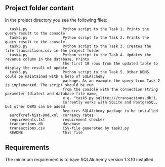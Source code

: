 Project folder content
----------------------

In the project directory you see the following files:

      task1.py                Python script to the Task 1. Prints the query result to the console
      task2.py                Python script to the Task 2. Prints the query result to the console
      task3.py                Python script to the Task 3. Creates the file transactions.csv in the project folder
      task4.py                Python script to the Task 4. Updates the revenue column in the database. Prints 
                              the first 10 rows from the updated table to display the result of update
      task5.py                Python script to the Task 5. Other DBMS could be maintained with a help of SQLAlchemy 
                              package. As an example the query from Task 2 is implemented. The script should be run 
                              from the console with the connection string parameter (dialect and database file name, 
                              e.g. "task5.py sqlite:///transactions.db"). 
                              Currently works with SQLite and PostgreSQL, but other DBMS can be added. 
                              Requires SQLAlchemy package to be installed
      eurofxref-hist-90d.xml  currency rates
      requirements.txt        requirement checker
      transactions.db         database
      transactions.csv        CSV-file generated by task3.py
      README                  this file


Requirements
------------

The minimum requirement is to have SQLAlchemy version 1.3.10 installed.

